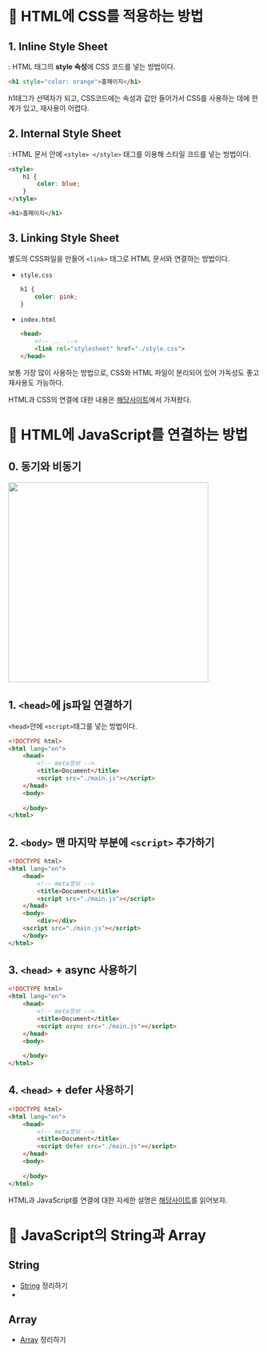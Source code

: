 # 📌 HTML에 CSS를 적용하는 방법
## 1. Inline Style Sheet
: HTML 태그의 **style 속성**에 CSS 코드를 넣는 방법이다.
```html
<h1 style="color: orange">홈페이지</h1>
```
h1태그가 선택자가 되고, CSS코드에는 속성과 값만 들어가서 CSS를 사용하는 데에 한계가 있고, 재사용이 어렵다.

## 2. Internal Style Sheet
: HTML 문서 안에 `<style> </style>` 태그를 이용해 스타일 코드를 넣는 방법이다. 
```html
<style>
    h1 {
        color: blue;
    }
</style>

<h1>홈페이지</h1>
```
## 3. Linking Style Sheet
별도의 CSS파일을 만들어 `<link>` 태그로 HTML 문서와 연결하는 방법이다. 
- `style.css`
    ```css
    h1 {
        color: pink;
    }
    ```
- `index.html`
    ```html
    <head>
        <!-- ... -->
        <link rel="stylesheet" href="./style.css">
    </head>
    ```
보통 가장 많이 사용하는 방법으로, CSS와 HTML 파일이 분리되어 있어 가독성도 좋고 재사용도 가능하다. 

HTML과 CSS의 연결에 대한 내용은 [해당사이트](https://velog.io/@muz/HTML%EC%97%90-CSS-%EC%A0%81%EC%9A%A9%ED%95%98%EB%8A%94-%EB%B0%A9%EB%B2%95)에서 가져왔다.
# 📌 HTML에 JavaScript를 연결하는 방법
## 0. 동기와 비동기
<img src="https://img1.daumcdn.net/thumb/R1280x0/?scode=mtistory2&fname=https%3A%2F%2Fblog.kakaocdn.net%2Fdn%2FTMcyJ%2FbtqElX4OJAM%2FxhfNvFTI67HwQT9mP2GI2k%2Fimg.png" width="400px"> </img>

## 1. `<head>`에 js파일 연결하기
`<head>`안에 `<script>`태그를 넣는 방법이다. 
```html
<!DOCTYPE html>
<html lang="en">
    <head>
        <!-- meta정보 -->
        <title>Document</title>
        <script src="./main.js"></script>
    </head>
    <body>
        
    </body>
</html>
``` 

## 2. `<body>` 맨 마지막 부분에 `<script>` 추가하기
```html
<!DOCTYPE html>
<html lang="en">
    <head>
        <!-- meta정보 -->
        <title>Document</title>
        <script src="./main.js"></script>
    </head>
    <body>
        <div></div>
    <script src="./main.js"></script>
    </body>
</html>
```

## 3. `<head>` + async 사용하기
```html
<!DOCTYPE html>
<html lang="en">
    <head>
        <!-- meta정보 -->
        <title>Document</title>
        <script async src="./main.js"></script>
    </head>
    <body>
        
    </body>
</html>
```

## 4. `<head>` + defer 사용하기
```html
<!DOCTYPE html>
<html lang="en">
    <head>
        <!-- meta정보 -->
        <title>Document</title>
        <script defer src="./main.js"></script>
    </head>
    <body>
        
    </body>
</html>
```

HTML과 JavaScript를 연결에 대한 자세한 설명은 [해당사이트](https://velog.io/@muz/JavaScript-html-%ED%8C%8C%EC%9D%BC-%EC%86%8D-script%EB%8A%94-%EC%96%B4%EB%94%94%EC%84%9C-%EC%8B%A4%ED%96%89%ED%95%B4%EC%95%BC%ED%95%A0%EA%B9%8C#html%ED%8C%8C%EC%9D%BC%EA%B3%BC-javascript-%ED%8C%8C%EC%9D%BC-%EC%97%B0%EA%B2%B0%ED%95%98%EA%B8%B0-)를 읽어보자. 

# 📌 JavaScript의 String과 Array
## String 
- [String]() 정리하기
- 
## Array
- [Array]() 정리하기
